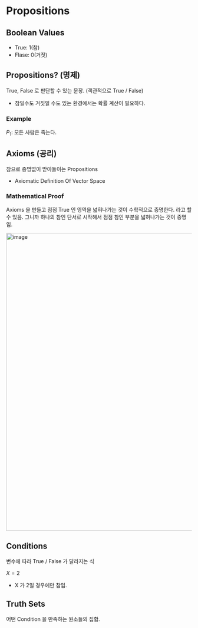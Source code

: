 # Propositions

## Boolean Values

- True: 1(참)
- Flase: 0(거짓)

## Propositions? (명제)

True, False 로 판단할 수 있는 문장. (객관적으로 True / False)
- 참일수도 거짓일 수도 있는 환경에서는 확률 계산이 필요하다.

### Example

$P_1:$ 모든 사람은 죽는다.

## Axioms (공리)

참으로 증명없이 받아들이는 Propositions
- Axiomatic Definition Of Vector Space

### Mathematical Proof

Axioms 을 만들고 점점 True 인 영역을 넓혀나가는 것이 수학적으로 증명한다. 라고 할 수 있음. 그니까 하나의 참인 단서로 시작해서 점점 참인 부분을 넓혀나가는 것이 증명임.

<img width="808" alt="image" src="https://user-images.githubusercontent.com/57784077/174736590-3fba0991-1f34-47d9-a8aa-c6ef439828f6.png">

## Conditions

변수에 따라 True / False 가 달라지는 식

$X = 2$
- X 가 2일 경우에만 참임.

## Truth Sets

어떤 Condition 을 만족하는 원소들의 집합.